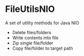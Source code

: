 FileUtilsNIO
============

A set of utility methods for Java NIO

- Delete files/folders
- Write contents into file
- Zip single file/folder
- Copy file/folder to target path
